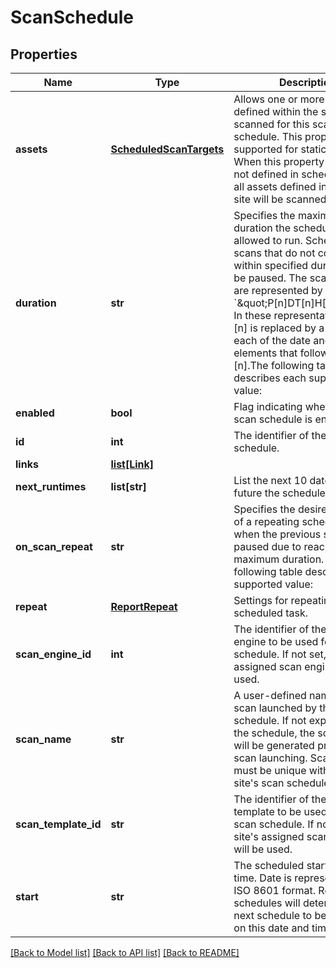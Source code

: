 # ScanSchedule

## Properties
Name | Type | Description | Notes
------------ | ------------- | ------------- | -------------
**assets** | [**ScheduledScanTargets**](ScheduledScanTargets.md) | Allows one or more assets defined within the site to be scanned for this scan schedule. This property is only supported for static sites. When this property is &#x60;null&#x60;, or not defined in schedule, then all assets defined in the static site will be scanned. | [optional] 
**duration** | **str** | Specifies the maximum duration the scheduled scan is allowed to run. Scheduled scans that do not complete within specified duration will be paused. The scan duration are represented by the format &#x60;\&quot;P[n]DT[n]H[n]M\&quot;&#x60;. In these representations, the [n] is replaced by a value for each of the date and time elements that follow the [n].The following table describes each supported value:  | Value | Description |  | ---------- | ---------------- |  | P | The duration designator. It must be placed at the start of the duration representation. |  | D | The day designator that follows the value for the number of days. |  | T | The time designator that precedes the time portion of the representation. |  | H | The hour designator that follows the value for the number of hours. |  | M | The minute designator that follows the value for the number of minutes. |  For example, &#x60;\&quot;P5DT10H30M\&quot;&#x60; represents a duration of \&quot;5 days, 10 hours, and 30 minutes\&quot;. Each duration designator is optional; however, at least one must be specified and it must be preceded by the &#x60;\&quot;P\&quot;&#x60; designator.   | [optional] 
**enabled** | **bool** | Flag indicating whether the scan schedule is enabled. | 
**id** | **int** | The identifier of the scan schedule. | [optional] 
**links** | [**list[Link]**](Link.md) |  | [optional] 
**next_runtimes** | **list[str]** | List the next 10 dates in the future the schedule will launch.  | [optional] 
**on_scan_repeat** | **str** | Specifies the desired behavior of a repeating scheduled scan when the previous scan was paused due to reaching is maximum duration. The following table describes each supported value:  | Value | Description |  | ---------- | ---------------- |  | restart-scan | Stops the previously-paused scan and launches a new scan if the previous scan did not complete within the specified duration. If the previous scheduled scan was not paused, then a new scan is launched. |  | resume-scan | Resumes the previously-paused scan if the previous scan did not complete within the specified duration. If the previous scheduled scan was not paused, then a new scan is launched. |   | 
**repeat** | [**ReportRepeat**](ReportRepeat.md) | Settings for repeating a scheduled task. | [optional] 
**scan_engine_id** | **int** | The identifier of the scan engine to be used for this scan schedule. If not set, the site&#39;s assigned scan engine will be used. | [optional] 
**scan_name** | **str** | A user-defined name for the scan launched by the schedule. If not explicitly set in the schedule, the scan name will be generated prior to the scan launching. Scan names must be unique within the site&#39;s scan schedules. | [optional] 
**scan_template_id** | **str** | The identifier of the scan template to be used for this scan schedule. If not set, the site&#39;s assigned scan template will be used. | [optional] 
**start** | **str** | The scheduled start date and time. Date is represented in ISO 8601 format. Repeating schedules will determine the next schedule to begin based on this date and time. | 

[[Back to Model list]](../README.md#documentation-for-models) [[Back to API list]](../README.md#documentation-for-api-endpoints) [[Back to README]](../README.md)


